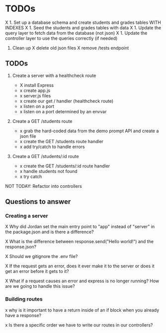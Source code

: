 # TODOs
X 1. Set up a database schema and create students and grades tables WITH INDEXES
X 1. Seed the students and grades tables with data
X 1. Update the query layer to fetch data from the database (not json)
X 1. Update the controller layer to use the queries correctly (if needed)
1. Clean up
X delete old json files
X remove /tests endpoint














## TODOs
1. Create a server with a healthcheck route
    - X install Express
    - x create app.js
    - x server.js files
    - x create our get / handler (healthcheck route)
    - x listen on a port
    - x listen on a port determined by an envvar

2. Create a GET /students route
    - x grab the hard-coded data from the demo prompt API and create a json file
    - x create the GET /students route handler
    - x add try/catch to handle errors

3. Create a GET /students/:id route
    - x create the GET /students/:id route handler
    - x handle students not found
    - x try catch

NOT TODAY: Refactor into controllers

## Questions to answer
### Creating a server
X Why did Jordan set the main entry point to "app" instead of "server" in the package.json and is there a difference?

X What is the difference between response.send("Hello world!") and the response.json?

X Should we gitignore the .env file?

X If the request gets an error, does it ever make it to the server or does it get an error before it gets to it?

X What if a request causes an error and express is no longer running? How are we going to handle this issue?

### Building routes
x why is it important to have a return inside of an if block when you already have a response?

x Is there a specific order we have to write our routes in our controllers?

